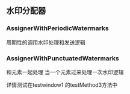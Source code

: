 ## 水印分配器
### AssignerWithPeriodicWatermarks

  周期性的调用水印处理和发送逻辑

### AssignerWithPunctuatedWatermarks
  和元素一起处理
  当一个元素过来处理一次水印逻辑
  
  详情测试在testwindow1 的testMethod3方法中
